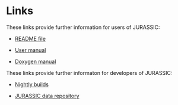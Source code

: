 # Links

These links provide further information for users of JURASSIC:

* [README file](https://github.com/slcs-jsc/jurassic/blob/master/README.md)

* [User manual](https://slcs-jsc.github.io/jurassic)

* [Doxygen manual](https://slcs-jsc.github.io/jurassic/doxygen)

These links provide further informaton for developers of JURASSIC:

* [Nightly builds](https://datapub.fz-juelich.de/slcs/jurassic/nightly_builds)

* [JURASSIC data repository](https://datapub.fz-juelich.de/slcs/jurassic)
